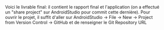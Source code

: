 Voici le livrable final: il contient le rapport final et l'application (on a effectué un "share project" sur AndroidStudio pour commit cette dernière).
Pour ouvrir le projet, il suffit d'aller sur AndroidStudio -> File -> New -> Project from Version Control -> GitHub et de renseigner le Git Repository URL 

